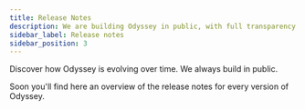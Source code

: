 ```yaml
---
title: Release Notes
description: We are building Odyssey in public, with full transparency. Have a look at our release notes and feel free to share your thoughts with the team!
sidebar_label: Release notes
sidebar_position: 3
---
```

Discover how Odyssey is evolving over time. We always build in public.

Soon you'll find here an overview of the release notes for every version of Odyssey.
